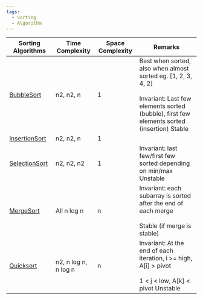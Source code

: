 ```yaml
---
tags:
  - Sorting
  - Algorithm
---
```

| Sorting Algorithms                         | Time Complexity      | Space Complexity | Remarks                                                                                                                                                         |
| ------------------------------------------ | -------------------- | ---------------- | --------------------------------------------------------------------------------------------------------------------------------------------------------------- |
| [BubbleSort](BubbleSort.md)   | n2, n2, n            | 1                | Best when sorted, also when almost sorted eg. [1, 2, 3, 4, 2]<br><br>Invariant: Last few elements sorted (bubble), first few elements sorted (insertion) Stable |
| [InsertionSort](InsertionSort.md) | n2, n2, n            | 1                |                                                                                                                                                                 |
| [SelectionSort](SelectionSort.md)                                  | n2, n2, n2           | 1                | Invariant: last few/first few sorted depending on min/max Unstable                                                                                              |
| [MergeSort](MergeSort.md)                                      | All n log n          | n                | Invariant: each subarray is sorted after the end of each merge<br><br>Stable (if merge is stable)                                                               |
| [Quicksort](Quicksort.md)                                      | n2, n log n, n log n | n                | Invariant: At the end of each iteration, i >= high, A[i] > pivot<br><br>1 < j < low, A[k] < pivot Unstable                                                      |
